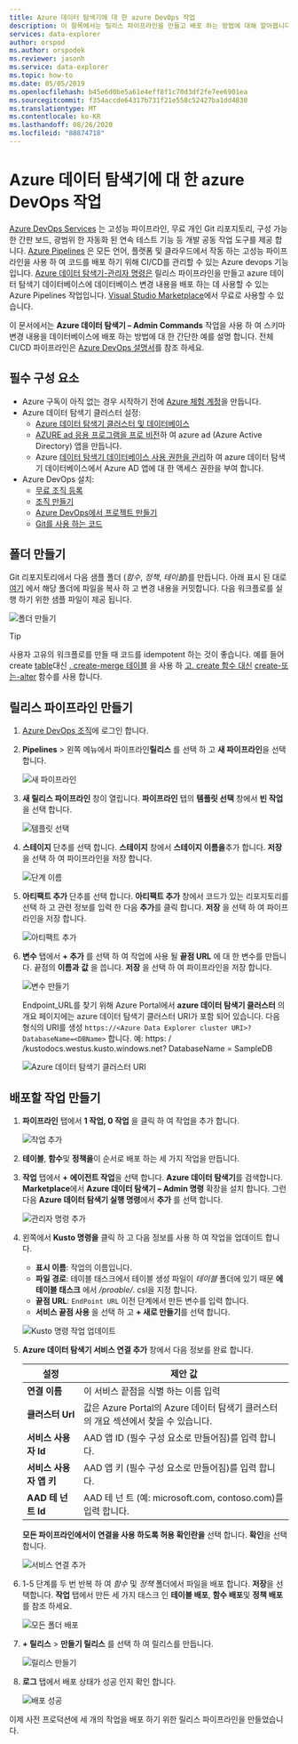 ```yaml
---
title: Azure 데이터 탐색기에 대 한 azure DevOps 작업
description: 이 항목에서는 릴리스 파이프라인을 만들고 배포 하는 방법에 대해 알아봅니다.
services: data-explorer
author: orspod
ms.author: orspodek
ms.reviewer: jasonh
ms.service: data-explorer
ms.topic: how-to
ms.date: 05/05/2019
ms.openlocfilehash: b45e6d0be5a61e4eff8f1c70d3df2fe7ee6901ea
ms.sourcegitcommit: f354accde64317b731f21e558c52427ba1dd4830
ms.translationtype: MT
ms.contentlocale: ko-KR
ms.lasthandoff: 08/26/2020
ms.locfileid: "88874718"
---
```

# <a name="azure-devops-task-for-azure-data-explorer"></a>Azure 데이터 탐색기에 대 한 azure DevOps 작업

[Azure DevOps Services](https://azure.microsoft.com/services/devops/) 는 고성능 파이프라인, 무료 개인 Git 리포지토리, 구성 가능한 간판 보드, 광범위 한 자동화 된 연속 테스트 기능 등 개발 공동 작업 도구를 제공 합니다. [Azure Pipelines](https://azure.microsoft.com/services/devops/pipelines/) 은 모든 언어, 플랫폼 및 클라우드에서 작동 하는 고성능 파이프라인을 사용 하 여 코드를 배포 하기 위해 CI/CD를 관리할 수 있는 Azure devops 기능입니다.
[Azure 데이터 탐색기-관리자 명령은](https://marketplace.visualstudio.com/items?itemName=Azure-Kusto.PublishToADX) 릴리스 파이프라인을 만들고 azure 데이터 탐색기 데이터베이스에 데이터베이스 변경 내용을 배포 하는 데 사용할 수 있는 Azure Pipelines 작업입니다. [Visual Studio Marketplace](https://marketplace.visualstudio.com/)에서 무료로 사용할 수 있습니다.

이 문서에서는 **Azure 데이터 탐색기 – Admin Commands** 작업을 사용 하 여 스키마 변경 내용을 데이터베이스에 배포 하는 방법에 대 한 간단한 예를 설명 합니다. 전체 CI/CD 파이프라인은 [Azure DevOps 설명서](/azure/devops/user-guide/what-is-azure-devops?view=azure-devops#vsts)를 참조 하세요.

## <a name="prerequisites"></a>필수 구성 요소

* Azure 구독이 아직 없는 경우 시작하기 전에 [Azure 체험 계정](https://azure.microsoft.com/free/)을 만듭니다.
* Azure 데이터 탐색기 클러스터 설정:
    * [Azure 데이터 탐색기 클러스터 및 데이터베이스](create-cluster-database-portal.md)
    * [AZURE ad 응용 프로그램을 프로 비전](kusto/management/access-control/how-to-provision-aad-app.md)하 여 azure ad (Azure Active Directory) 앱을 만듭니다.
    * Azure [데이터 탐색기 데이터베이스 사용 권한을 관리](manage-database-permissions.md)하 여 azure 데이터 탐색기 데이터베이스에서 Azure AD 앱에 대 한 액세스 권한을 부여 합니다.
* Azure DevOps 설치:
    * [무료 조직 등록](/azure/devops/user-guide/sign-up-invite-teammates?view=azure-devops)
    * [조직 만들기](/azure/devops/organizations/accounts/create-organization?view=azure-devops)
    * [Azure DevOps에서 프로젝트 만들기](/azure/devops/organizations/projects/create-project?view=azure-devops)
    * [Git를 사용 하는 코드](/azure/devops/user-guide/code-with-git?view=azure-devops)

## <a name="create-folders"></a>폴더 만들기

Git 리포지토리에서 다음 샘플 폴더 (*함수*, *정책*, *테이블*)를 만듭니다. 아래 표시 된 대로 [여기](https://github.com/Azure/azure-kusto-docs-samples/tree/master/DevOps_release_pipeline) 에서 해당 폴더에 파일을 복사 하 고 변경 내용을 커밋합니다. 다음 워크플로를 실행 하기 위한 샘플 파일이 제공 됩니다.

![폴더 만들기](media/devops/create-folders.png)

> [!TIP]
> 사용자 고유의 워크플로를 만들 때 코드를 idempotent 하는 것이 좋습니다. 예를 들어 create [table](kusto/management/create-table-command.md)대신 [. create-merge 테이블](kusto/management/create-merge-table-command.md) 을 사용 하 [고. create 함수 대신](kusto/management/create-function.md) [create-또는-alter](kusto/management/create-alter-function.md) 함수를 사용 합니다.

## <a name="create-a-release-pipeline"></a>릴리스 파이프라인 만들기

1. [Azure DevOps 조직](https://dev.azure.com/)에 로그인 합니다.
1. **Pipelines**  >  왼쪽 메뉴에서 파이프라인**릴리스** 를 선택 하 고 **새 파이프라인**을 선택 합니다.

    ![새 파이프라인](media/devops/new-pipeline.png)

1. **새 릴리스 파이프라인** 창이 열립니다. **파이프라인** 탭의 **템플릿 선택** 창에서 **빈 작업**을 선택 합니다.

     ![템플릿 선택](media/devops/select-template.png)

1. **스테이지** 단추를 선택 합니다. **스테이지** 창에서 **스테이지 이름을**추가 합니다. **저장** 을 선택 하 여 파이프라인을 저장 합니다.

    ![단계 이름](media/devops/stage-name.png)

1. **아티팩트 추가** 단추를 선택 합니다. **아티팩트 추가** 창에서 코드가 있는 리포지토리를 선택 하 고 관련 정보를 입력 한 다음 **추가**를 클릭 합니다. **저장** 을 선택 하 여 파이프라인을 저장 합니다.

    ![아티팩트 추가](media/devops/add-artifact.png)

1. **변수** 탭에서 **+ 추가** 를 선택 하 여 작업에 사용 될 **끝점 URL** 에 대 한 변수를 만듭니다. 끝점의 **이름과** **값** 을 씁니다. **저장** 을 선택 하 여 파이프라인을 저장 합니다. 

    ![변수 만들기](media/devops/create-variable.png)

    Endpoint_URL를 찾기 위해 Azure Portal에서 **azure 데이터 탐색기 클러스터** 의 개요 페이지에는 azure 데이터 탐색기 클러스터 URI가 포함 되어 있습니다. 다음 형식의 URI를 생성 `https://<Azure Data Explorer cluster URI>?DatabaseName=<DBName>` 합니다.  예: https: \/ /kustodocs.westus.kusto.windows.net? DatabaseName = SampleDB

    ![Azure 데이터 탐색기 클러스터 URI](media/devops/adx-cluster-uri.png)

## <a name="create-tasks-to-deploy"></a>배포할 작업 만들기

1. **파이프라인** 탭에서 **1 작업, 0 작업** 을 클릭 하 여 작업을 추가 합니다. 

    ![작업 추가](media/devops/add-task.png)

1. **테이블**, **함수**및 **정책을**이 순서로 배포 하는 세 가지 작업을 만듭니다. 

1. **작업** 탭에서 **+** **에이전트 작업**을 선택 합니다. **Azure 데이터 탐색기**를 검색합니다. **Marketplace**에서 **Azure 데이터 탐색기 – Admin 명령** 확장을 설치 합니다. 그런 다음 **Azure 데이터 탐색기 실행 명령**에서 **추가** 를 선택 합니다.

     ![관리자 명령 추가](media/devops/add-admin-commands.png)

1. 왼쪽에서 **Kusto 명령을** 클릭 하 고 다음 정보를 사용 하 여 작업을 업데이트 합니다.
    * **표시 이름**: 작업의 이름입니다.
    * **파일 경로**: 테이블 태스크에서 테이블 생성 파일이 *테이블* 폴더에 있기 때문 **에 테이블 태스크** 에서 */proable/*. csl을 지정 합니다.
    * **끝점 URL**: `EndPoint URL` 이전 단계에서 만든 변수를 입력 합니다.
    * **서비스 끝점 사용** 을 선택 하 고 **+ 새로 만들기**를 선택 합니다.

    ![Kusto 명령 작업 업데이트](media/devops/kusto-command-task.png)

1. **Azure 데이터 탐색기 서비스 연결 추가** 창에서 다음 정보를 완료 합니다.

    |설정  |제안 값  |
    |---------|---------|
    |**연결 이름**     |    이 서비스 끝점을 식별 하는 이름 입력     |
    |**클러스터 Url**    |    값은 Azure Portal의 Azure 데이터 탐색기 클러스터의 개요 섹션에서 찾을 수 있습니다. | 
    |**서비스 사용자 Id**    |    AAD 앱 ID (필수 구성 요소로 만들어짐)를 입력 합니다.     |
    |**서비스 사용자 앱 키**     |    AAD 앱 키 (필수 구성 요소로 만들어짐)를 입력 합니다.    |
    |**AAD 테 넌 트 Id**    |      AAD 테 넌 트 (예: microsoft.com, contoso.com)를 입력 합니다.    |

    **모든 파이프라인에서이 연결을 사용 하도록 허용 확인란을** 선택 합니다. **확인**을 선택합니다.

    ![서비스 연결 추가](media/devops/add-service-connection.png)

1. 1-5 단계를 두 번 반복 하 여 *함수* 및 *정책* 폴더에서 파일을 배포 합니다. **저장**을 선택합니다. **작업** 탭에서 만든 세 가지 태스크 인 **테이블 배포**, **함수 배포**및 **정책 배포**를 참조 하세요.

    ![모든 폴더 배포](media/devops/deploy-all-folders.png)

1. **+ 릴리스**  >  **만들기 릴리스** 를 선택 하 여 릴리스를 만듭니다.

    ![릴리스 만들기](media/devops/create-release.png)

1. **로그** 탭에서 배포 상태가 성공 인지 확인 합니다.

    ![배포 성공](media/devops/deployment-successful.png)

이제 사전 프로덕션에 세 개의 작업을 배포 하기 위한 릴리스 파이프라인을 만들었습니다.